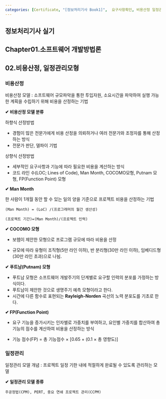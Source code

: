 ```yaml
---
categories: [Certificate, "[정보처리기사 Book1]",  요구사항확인, 비용산정 일정관리]
---
```


## 정보처리기사 실기

## Chapter01.소프트웨어 개발방법론

## 02.비용산정, 일정관리모형

### 비용산정

비용산정 모델 : 소프트웨어 규모파악을 통한 투입자원, 소요시간을 파악하여 실행 가능한 계획을 수립하기 위해 비용을 산정하는 기법

**✔ 비용산정 모델 분류**

하향식 산정방법
- 경험이 많은 전문가에게 비용 산정을 의뢰하거나 여러 전문가와 조정자를 통해 산정하는 방식
- 전문가 판단, 델파이 기법

상향식 산정방법
- 세부적인 요구사항과 기능에 따라 필요한 비용을 계산하는 방식
-  코드 라인 수(LOC; Lines of Code), Man Month, COCOMO모형, Putnam 모형, FP(Function Point) 모형

**✔ Man Month**

한 사람이 1개월 동안 할 수 있는 일의 양을 기준으로 프로젝트 비용을 산정하는 기법

```
(Man Month) = (LoC) /(프로그래머의 월간 생산성)

(프로젝트 기간)=(Man Month)/(프로젝트 인력)
```

**✔ COCOMO 모형**

- 보헴이 제안한 모형으로 프로그램 규모에 따라 비용을 산정

- 규모에 따라 유형이 조직형(5만 라인 이하), 반 분리형(30만 라인 이하), 임베디드형(30만 라인 초과)으로 나뉨.

**✔ 푸트남(Putnam) 모형**

- 푸트남 모형은 소프트웨어 개발주기의 단계별로 요구할 인력의 분포를 가정하는 방식이다.
- 푸트남이 제안한 것으로 생명주기 예측 모형이라고 한다.
- 시간에 다른 함수로 표현되는 **Rayleigh-Norden** 곡선의 노력 분포도를 기초로 한다.

**✔ FP(Function Point)**

- 요구 기능을 증가시키는 인자별로 가중치를 부여하고, 요인별 가중치를 합산하여 총 기능의 점수를 계산하여 비용을 산정하는 방식

- 기능 점수(FP) = 총 기능점수 $\times$ [0.65 + (0.1 $\times$ 총 영향도)]

### 일정관리

일정관리 모델 개념 : 프로젝트 일정 기한 내에 적절하게 완료될 수 있도록 관리하는 모델

**✔ 일정관리 모델 종류**

```
주공정법(CPM), PERT, 중요 연쇄 프로젝트 관리(CCPM)
```
